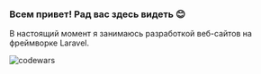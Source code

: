 ### Всем привет! Рад вас здесь видеть 😊

В настоящий момент я занимаюсь разработкой веб-сайтов на фреймворке Laravel.

![codewars](https://www.codewars.com/users/kovdmit/badges/small)

<!--
**kovdmit/kovdmit** is a ✨ _special_ ✨ repository because its `README.md` (this file) appears on your GitHub profile.

Here are some ideas to get you started:

- 🔭 I’m currently working on ...
- 🌱 I’m currently learning ...
- 👯 I’m looking to collaborate on ...
- 🤔 I’m looking for help with ...
- 💬 Ask me about ...
- 📫 How to reach me: ...
- 😄 Pronouns: ...
- ⚡ Fun fact: ...
-->
